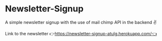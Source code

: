 # Newsletter-Signup
A simple newsletter signup with the use of mail chimp API  in the backend ✌

Link to the newsletter
👉https://newsletter-signup-atulg.herokuapp.com/👈

